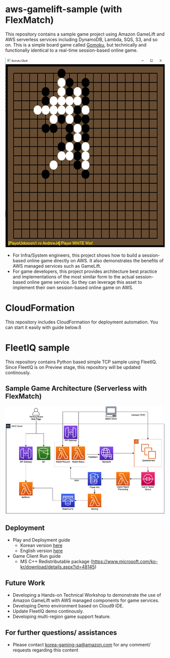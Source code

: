 

# aws-gamelift-sample (with FlexMatch)
This repository contains a sample game project using Amazon GameLift and AWS serverless services including DynamoDB, Lambda, SQS, S3, and so on. This is a simple board game called [Gomoku](https://en.wikipedia.org/wiki/Gomoku), but technically and functionally identical to a real-time session-based online game. 

<img src="web/gomoku.png" width="600" height="600"/>

 - For Infra/System engineers, this project shows how to build a session-based online game directly on AWS. It also demonstrates the benefits of AWS managed services such as GameLift.
 - For game developers, this project provides architecture best practice and implementations of the most similar form to the actual session-based online game service. So they can leverage this asset to implement their own session-based online game on AWS.

# CloudFormation
This repository includes CloudFormation for deployment automation. You can start it easily with guide below.ß

# FleetIQ sample
This repository contains Python based simple TCP sample using FleetIQ.
Since FleetIQ is on Preview stage, this repository will be updated continously.


## Sample Game Architecture (Serverless with FlexMatch)
![Architecture Overview](web/gomoku_arch.png)

## Deployment
 - Play and Deployment guide 
     - Korean version [here](http://gamelift-workshop.s3-website.ap-northeast-2.amazonaws.com/ko/)
     - English version [here](http://gamelift-workshop.s3-website.ap-northeast-2.amazonaws.com/en/)
 - Game Client Run guide
     - MS C++ Redistributable package (https://www.microsoft.com/ko-kr/download/details.aspx?id=48145)

## Future Work
 - Developing a Hands-on Technical Workshop to demonstrate the use of Amazon GameLift with AWS managed components for game services.
 - Developing Demo environment based on Cloud9 IDE.
 - Update FleetIQ demo continously.
 - Developing multi-region game support feature.

## For further questions/ assistances
 - Please contact korea-gaming-sa@amazon.com for any comment/ requests regarding this content 
